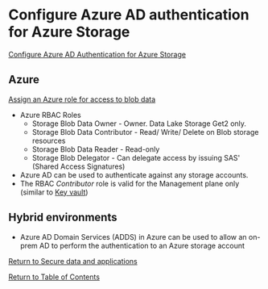 # Configure Azure AD authentication for Azure Storage

[Configure Azure AD Authentication for Azure Storage](https://docs.microsoft.com/en-us/azure/storage/common/storage-auth-aad)

## Azure

[Assign an Azure role for access to blob data](https://docs.microsoft.com/en-us/azure/storage/blobs/assign-azure-role-data-access)

* Azure RBAC Roles
   * Storage Blob Data Owner - Owner. Data Lake Storage Get2 only.
   * Storage Blob Data Contributor - Read/ Write/ Delete on Blob storage resources
   * Storage Blob Data Reader - Read-only
   * Storage Blob Delegator - Can delegate access by issuing SAS' (Shared Access Signatures)
* Azure AD can be used to authenticate against any storage accounts.
* The RBAC _Contributor_ role is valid for the Management plane only (similar to [Key vault](32-Manage%20permissions%20to%20secrets,%20certificates,%20and%20keys.md#azure-rbac-roles))

## Hybrid environments

* Azure AD Domain Services (ADDS) in Azure can be used to allow an on-prem AD to perform the authentication to an Azure storage account

[Return to Secure data and applications](README.md)

[Return to Table of Contents](../README.md)